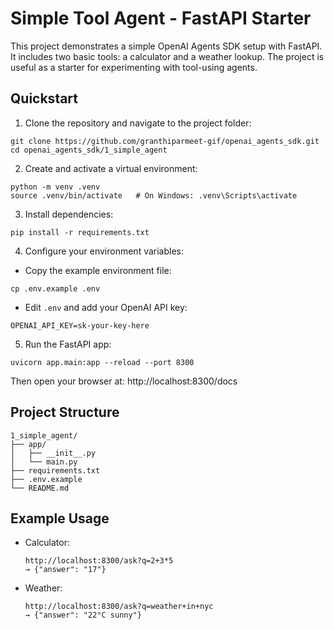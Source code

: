 # Simple Tool Agent - FastAPI Starter

This project demonstrates a simple OpenAI Agents SDK setup with FastAPI. It includes two basic tools: a calculator and a weather lookup. The project is useful as a starter for experimenting with tool-using agents.

## Quickstart

1. Clone the repository and navigate to the project folder:
```
git clone https://github.com/granthiparmeet-gif/openai_agents_sdk.git
cd openai_agents_sdk/1_simple_agent
```

2. Create and activate a virtual environment:
```
python -m venv .venv
source .venv/bin/activate   # On Windows: .venv\Scripts\activate
```

3. Install dependencies:
```
pip install -r requirements.txt
```

4. Configure your environment variables:
- Copy the example environment file:
```
cp .env.example .env
```
- Edit `.env` and add your OpenAI API key:
```
OPENAI_API_KEY=sk-your-key-here
```

5. Run the FastAPI app:
```
uvicorn app.main:app --reload --port 8300
```

Then open your browser at: http://localhost:8300/docs

## Project Structure
```
1_simple_agent/
├── app/
│   ├── __init__.py
│   └── main.py
├── requirements.txt
├── .env.example
└── README.md

```


## Example Usage

- Calculator:
  ```
  http://localhost:8300/ask?q=2+3*5
  → {"answer": "17"}
  ```

- Weather:
  ```
  http://localhost:8300/ask?q=weather+in+nyc
  → {"answer": "22°C sunny"}
  ```